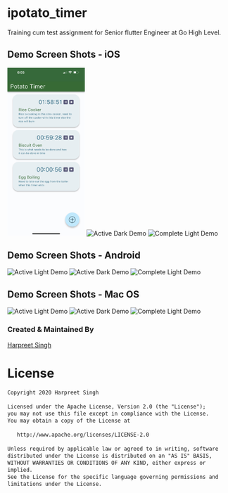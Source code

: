 # ipotato_timer

Training cum test assignment for Senior flutter Engineer at Go High Level.

## Demo Screen Shots - iOS

<img src="/screenshots/ios/active_light.png" height="35%" width="35%"  alt="Active Light Demo"/> <img src="https://raw.githubusercontent.com/harpreetseera/ipotato_timer/readme_updates/screenshots/ios/active_dark.png"   height="35%" width="35%" alt="Active Dark Demo" /> <img src="https://raw.githubusercontent.com/harpreetseera/ipotato_timer/readme_updates/screenshots/ios/complete_light.png"   height="35%" width="35%" alt=" Complete Light Demo" /> 

## Demo Screen Shots - Android

<img src="https://raw.githubusercontent.com/harpreetseera/ipotato_timer/readme_updates/screenshots/android/active_light.png" height="35%" width="35%"  alt="Active Light Demo"/> <img src="https://raw.githubusercontent.com/harpreetseera/ipotato_timer/readme_updates/screenshots/android/active_dark.png"   height="35%" width="35%" alt="Active Dark Demo" /> <img src="https://raw.githubusercontent.com/harpreetseera/ipotato_timer/readme_updates/screenshots/android/complete_light.png"   height="35%" width="35%" alt=" Complete Light Demo" /> 
## Demo Screen Shots - Mac OS

<img src="https://raw.githubusercontent.com/harpreetseera/ipotato_timer/readme_updates/screenshots/mac/active_light.png" height="35%" width="35%"  alt="Active Light Demo"/> <img src="https://raw.githubusercontent.com/harpreetseera/ipotato_timer/readme_updates/screenshots/mac/active_dark.png"   height="35%" width="35%" alt="Active Dark Demo" /> <img src="https://raw.githubusercontent.com/harpreetseera/ipotato_timer/readme_updates/screenshots/mac/complete_light.png"   height="35%" width="35%" alt=" Complete Light Demo" /> 

### Created & Maintained By

[Harpreet Singh](https://github.com/harpreetseera) 

# License

    Copyright 2020 Harpreet Singh

    Licensed under the Apache License, Version 2.0 (the "License");
    you may not use this file except in compliance with the License.
    You may obtain a copy of the License at

       http://www.apache.org/licenses/LICENSE-2.0

    Unless required by applicable law or agreed to in writing, software
    distributed under the License is distributed on an "AS IS" BASIS,
    WITHOUT WARRANTIES OR CONDITIONS OF ANY KIND, either express or implied.
    See the License for the specific language governing permissions and
    limitations under the License.